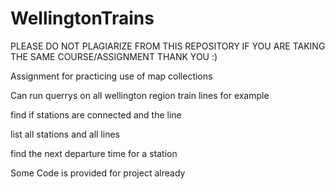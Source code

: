 # WellingtonTrains
PLEASE DO NOT PLAGIARIZE FROM THIS REPOSITORY IF YOU ARE TAKING THE SAME COURSE/ASSIGNMENT THANK YOU :)

Assignment for practicing use of map collections

Can run querrys on all wellington region train lines 
for example 

find if stations are connected and the line

list all stations and all lines

find the next departure time for a station


Some Code is provided for project already
